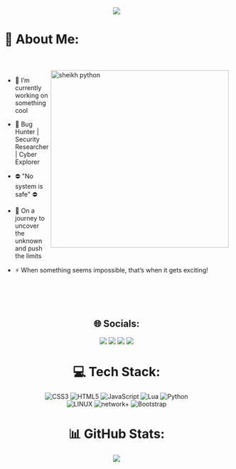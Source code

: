 <div align="center" color="#36BCF7FF"><img src="https://readme-typing-svg.herokuapp.com?lines=welcome+to+my+profile;have+a+gud+day"></div>

# 💫 About Me:

</br></br>
<img align="right" alt="sheikh python" width = "400" src ="https://mir-s3-cdn-cf.behance.net/project_modules/hd/06f21a161921919.63cd7887d0a70.gif">
- 🔭 I’m currently working on something cool

- 🚀 Bug Hunter | Security Researcher | Cyber Explorer

- ⛔ "No system is safe" ⛔

- 📌 On a journey to uncover the unknown and push the limits

- ⚡ When something seems impossible, that’s when it gets exciting!
<div align="center">
</br></br></br>

## 🌐 Socials:
<a href="https://instagram.com/farbodxme"><img src="https://img.shields.io/badge/Instagram-E4405F?style=for-the-badge&logo=instagram&logoColor=white"></a>
    <a href="https://x.com/YourAnonXme"><img src="https://img.shields.io/badge/Twitter%20-000000?style=for-the-badge&logo=Twitter&logoColor=black"></a>
    <a href="https://t.me/farbodxme"><img src="https://img.shields.io/badge/Telegram-2CA5E0?style=for-the-badge&logo=telegram&logoColor=white"></a>
    <a href="https://discord.gg/5NN9exCmVX"><img src="https://img.shields.io/badge/Discord-5865F2?style=for-the-badge&logo=discord&logoColor=white"></a>


# 💻 Tech Stack:
![CSS3](https://img.shields.io/badge/css3-%231572B6.svg?style=for-the-badge&logo=css3&logoColor=white) ![HTML5](https://img.shields.io/badge/html5-%23E34F26.svg?style=for-the-badge&logo=html5&logoColor=white) ![JavaScript](https://img.shields.io/badge/javascript-%23323330.svg?style=for-the-badge&logo=javascript&logoColor=%23F7DF1E) ![Lua](https://img.shields.io/badge/lua-%232C2D72.svg?style=for-the-badge&logo=lua&logoColor=white) ![Python](https://img.shields.io/badge/python-3670A0?style=for-the-badge&logo=python&logoColor=ffdd54) <br> ![LINUX](https://img.shields.io/badge/Linux_&_Bash-FCC624?style=for-the-badge&logo=linux&logoColor=black)  ![network+](https://img.shields.io/badge/network+-2E90FC?style=for-the-badge&logo=network+&logoColor=white) ![Bootstrap](https://img.shields.io/badge/bootstrap-%23563D7C.svg?style=for-the-badge&logo=bootstrap&logoColor=white)
# 📊 GitHub Stats:
![](https://github-readme-stats.vercel.app/api/top-langs/?username=farbodxme&theme=dark&hide_border=true&include_all_commits=true&count_private=true&layout=compact)<br/>

  
<!-- Proudly created with GPRM ( https://gprm.itsvg.in ) -->
